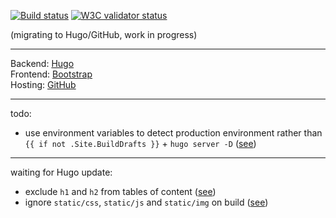 [![Build status](https://travis-ci.org/inwardmovement/inwardmovement.github.io.svg?branch=source)](https://travis-ci.org/inwardmovement/inwardmovement.github.io)
[![W3C validator status](https://img.shields.io/badge/W3C-check-blue.svg)](https://validator.w3.org/check?uri=https://inwardmovement.github.io/)  

(migrating to Hugo/GitHub, work in progress)  

---

Backend: [Hugo](https://gohugo.io/)  
Frontend: [Bootstrap](http://getbootstrap.com/)  
Hosting: [GitHub](https://pages.github.com/)  

---

todo:
- use environment variables to detect production environment rather than `{{ if not .Site.BuildDrafts }}` + `hugo server -D` ([see](https://discourse.gohugo.io/t/distinguish-production-from-development/2855/6?u=inwardmovement))

---

waiting for Hugo update:  
- exclude `h1` and `h2` from tables of content ([see](https://gohugo.io/content-management/toc/))
- ignore `static/css`, `static/js` and `static/img` on build ([see](https://discourse.gohugo.io/t/solved-ignoring-theme-assets/3584/6?u=inwardmovement))
